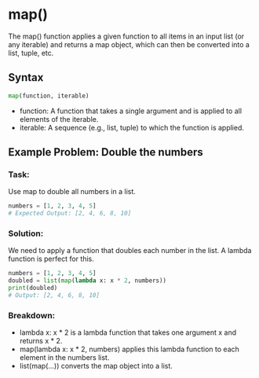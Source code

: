 # map()

The map() function applies a given function to all items in an input list (or any iterable) and returns a map object, which can then be converted into a list, tuple, etc.

## Syntax

```python
map(function, iterable)
```

- function: A function that takes a single argument and is applied to all elements of the iterable.
- iterable: A sequence (e.g., list, tuple) to which the function is applied.

## Example Problem: Double the numbers

### Task:
Use map to double all numbers in a list.

```python
numbers = [1, 2, 3, 4, 5]
# Expected Output: [2, 4, 6, 8, 10]
```

### Solution:
We need to apply a function that doubles each number in the list. A lambda function is perfect for this.

```python
numbers = [1, 2, 3, 4, 5]
doubled = list(map(lambda x: x * 2, numbers))
print(doubled)
# Output: [2, 4, 6, 8, 10]
```

### Breakdown:

- lambda x: x * 2 is a lambda function that takes one argument x and returns x * 2.
- map(lambda x: x * 2, numbers) applies this lambda function to each element in the numbers list.
- list(map(...)) converts the map object into a list.